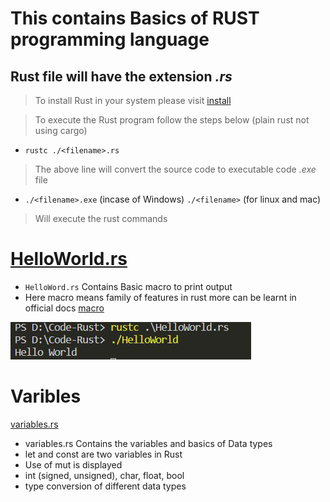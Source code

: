 # This contains Basics of **RUST** programming language
## Rust file will have the extension _.rs_ 
> To install Rust in your system please visit [install](https://rustup.rs/#)

> To execute the Rust  program follow the steps below  (plain rust not using cargo)
   
   - `rustc ./<filename>.rs` 
   > The above line will convert the source code to executable code _.exe_  file

   - `./<filename>.exe` (incase of Windows) `./<filename>` (for linux and mac)
   > Will execute the rust commands 

# [HelloWorld.rs](/HelloWorld.rs)
* `HelloWord.rs` Contains Basic macro to print output
* Here macro means family of features in rust more can be learnt in official docs [macro](https://doc.rust-lang.org/book/ch19-06-macros.html#:~:text=The%20term%20macro%20refers%20to,attributes%20usable%20on%20any%20item)

![helloWorld](/assets/images/helloWorldExecution.png)

# Varibles
[variables.rs](/variables.rs)   
           
* variables.rs Contains the variables and basics of Data types  
* let and const are two variables in Rust
* Use of mut is displayed
* int (signed, unsigned), char, float, bool
* type conversion of different data types 

#